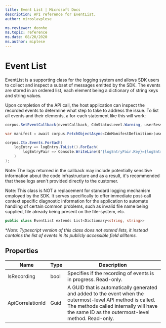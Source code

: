 ```yaml
---
title: Event List | Microsoft Docs
description: API reference for EventList.
author: miroslavplese

ms.reviewer: deonhe
ms.topic: reference 
ms.date: 08/20/2020
ms.author: miplese
---
```


# Event List

EventList is a supporting class for the logging system and allows SDK users to collect and inspect a subset of messages emitted by the SDK. The events are stored in an ordered list, each element being a dictionary of string keys and string values.

Upon completion of the API call, the host application can inspect the recorded events to determine what step to take to address the issue. To list all events and their elements, a for-each statement like this will work:

```csharp
corpus.SetEventCallback(eventCallback, CdmStatusLevel.Warning, userSessionCorrelationId);

var manifest = await corpus.FetchObjectAsync<CdmManifestDefinition>(userSuppliedManifestPath);

corpus.Ctx.Events.ForEach(
    logEntry => logEntry.ToList().ForEach(
        logEntryPair => Console.WriteLine($"{logEntryPair.Key}={logEntryPair.Value}")
    )
);
```

Note: The logs returned in the callback may include potentially sensitive information about the code infrastructure and as a result, it's recommended that these logs aren't provided directly to the customer.

Note: This class is NOT a replacement for standard logging mechanism employed by the SDK. It serves specifically to offer immediate post-call context specific diagnostic information for the application to automate handling of certain common problems, such as invalid file name being supplied, file already being present on the file-system, etc.

```csharp
public class EventList extends List<Dictionary<string, string>>
```
*_Note: Typescript version of this class does not extend lists, it instead contains the list of events in its publicly accessible field allItems._

## Properties
|Name|Type|Description|
|---|---|---|
|IsRecording|bool|Specifies if the recording of events is in progress. Read-only.|
|ApiCorrelationId|Guid|A GUID that is automatically generated and added to the event when the outermost-level API method is called. The methods called internally will have the same ID as the outermost-level method. Read-only.
